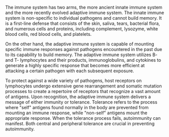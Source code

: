 The immune system has two arms, the more ancient innate immune system and the more recently evolved adaptive immune system. The innate immune system is non-specific to individual pathogens and cannot build memory. It is a first-line defense that consists of the skin, saliva, tears, bacterial flora, and numerous cells and proteins, including complement, lysozyme, white blood cells, red blood cells, and platelets.

On the other hand, the adaptive immune system is capable of mounting specific immune responses against pathogens encountered in the past due to its capability to build memory. The adaptive immune system utilizes B- and T- lymphocytes and their products, immunoglobulins, and cytokines to generate a highly specific response that becomes more efficient at attacking a certain pathogen with each subsequent exposure.

To protect against a wide variety of pathogens, host receptors on lymphocytes undergo extensive gene rearrangement and somatic mutation processes to create a repertoire of receptors that recognize a vast amount of antigens. Upon recognition, the adaptive immune system delivers a message of either immunity or tolerance. Tolerance refers to the process where "self" antigens found normally in the body are prevented from mounting an immune response, while "non-self" antigens mount the appropriate response. When the tolerance process fails, autoimmunity can manifest. Both central and peripheral tolerance are crucial in preventing autoimmunity.